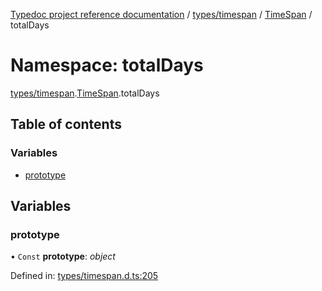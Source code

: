 [Typedoc project reference documentation](../README.md) / [types/timespan](types_timespan.md) / [TimeSpan](types_timespan.timespan.md) / totalDays

# Namespace: totalDays

[types/timespan](types_timespan.md).[TimeSpan](types_timespan.timespan.md).totalDays

## Table of contents

### Variables

- [prototype](types_timespan.timespan.totaldays.md#prototype)

## Variables

### prototype

• `Const` **prototype**: *object*

Defined in: [types/timespan.d.ts:205](https://github.com/DocuWare/REST-Sample-TS/blob/6171aa8/src/types/timespan.d.ts#L205)
